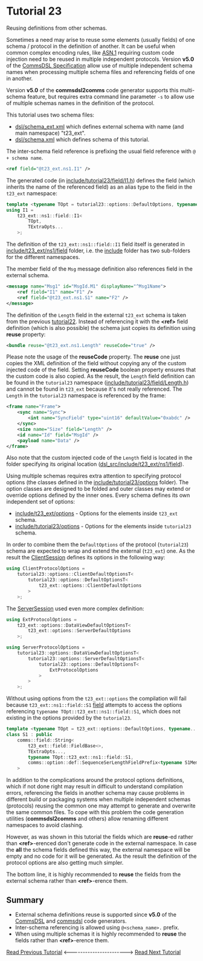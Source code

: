 # Tutorial 23
Reusing definitions from other schemas.

Sometimes a need may arise to reuse some elements (usually fields) of one schema / protocol in the definition of another.
It can be useful when common complex encoding rules, like [ASN.1](https://en.wikipedia.org/wiki/ASN.1) requiring
custom code injection need to be reused in multiple independent protocols. Version **v5.0** of the
[CommsDSL Specification](https://commschamp.github.io/commsdsl_spec) allow use of multiple independent
schema names when processing multiple schema files and referencing fields of one in another.

Version **v5.0** of the **commsdsl2comms** code generator supports this multi-schema feature, but
requires extra command line parameter `-s` to allow
use of multiple schemas names in the definition of the protocol.

This tutorial uses two schema files:

- [dsl/schema_ext.xml](dsl/schema_ext.xml) which defines external schema with name (and main namespace) "t23_ext".
- [dsl/schema.xml](dsl/schema.xml) which defines schema of this tutorial.

The inter-schema field reference is prefixing the usual field reference with `@ + schema name`.
```xml
<ref field="@t23_ext.ns1.I1" />
```
The generated code (in [include/tutorial23/field/I1.h](include/tutorial23/field/I1.h)) defines
the field (which inherits the name of the referenced field) as an alias type to the field in the `t23_ext` namespace:
```cpp
template <typename TOpt = tutorial23::options::DefaultOptions, typename... TExtraOpts>
using I1 =
    t23_ext::ns1::field::I1<
        TOpt,
        TExtraOpts...
    >;
```
The definition of the `t23_ext::ns1::field::I1` field itself is generated in
[include/t23_ext/ns1/field](include/t23_ext/ns1/field) folder, i.e. the [include](include)
folder has two sub-folders for the different namespaces.

The member field of the `Msg` message definition also references field in the external schema.
```xml
<message name="Msg1" id="MsgId.M1" displayName="^Msg1Name">
    <ref field="I1" name="F1" />
    <ref field="@t23_ext.ns1.S1" name="F2" />
</message>
```

The definition of the `Length` field in the external `t23_ext` schema is taken from the
previous [tutorial22](../tutorial22). Instead of referencing it with the **&lt;ref&gt;**
field definition (which is also possible) the schema just copies its definition using **reuse**
property:
```xml
<bundle reuse="@t23_ext.ns1.Length" reuseCode="true" />
```
Please note the usage of the **reuseCode** property. The **reuse** one just copies the XML definition of the
field without copying any of the custom injected code of the field. Setting **reuseCode** boolean property
ensures that the custom code is also copied. As the result, the `Length` field definition can be
found in the `tutorial23` namespace ([include/tutorial23/field/Length.h](include/tutorial23/field/Length.h)) and
cannot be found in `t23_ext` because it's not really referenced. The `Length` in the `tutorial23` namespace
is referenced by the frame:
```xml
<frame name="Frame">
    <sync name="Sync">
        <int name="SyncField" type="uint16" defaultValue="0xabdc" />
    </sync>
    <size name="Size" field="Length" />
    <id name="Id" field="MsgId" />
    <payload name="Data" />
</frame>
```

Also note that the custom injected code of the `Length` field is located in the folder specifying its
original location ([dsl_src/include/t23_ext/ns1/field](dsl_src/include/t23_ext/ns1/field)).

Using multiple schemas requires extra attention to specifying protocol options
(the classes defined in the [include/tutorial23/options](include/tutorial23/options) folder).
The option classes are designed to be folded and outer classes may extend or override options defined
by the inner ones. Every schema defines its own independent set of options:

- [include/t23_ext/options](include/t23_ext/options) - Options for the elements inside `t23_ext` schema.
- [include/tutorial23/options](include/tutorial23/options) - Options for the elements inside `tutorial23` schema.

In order to combine them the `DefaultOptions` of the protocol (`tutorial23`) schema are expected to wrap and extend
the external (`t23_ext`) one. As the result the [ClientSession](src/ClientSession.h) defines its
options in the following way:
```cpp
using ClientProtocolOptions =
    tutorial23::options::ClientDefaultOptionsT<
        tutorial23::options::DefaultOptionsT<
            t23_ext::options::ClientDefaultOptions
        >
    >;
```

The [ServerSession](src/ServerSession.h) used even more complex definition:
```cpp
using ExtProtocolOptions = 
    t23_ext::options::DataViewDefaultOptionsT<
        t23_ext::options::ServerDefaultOptions
    >;

using ServerProtocolOptions = 
    tutorial23::options::DataViewDefaultOptionsT<
        tutorial23::options::ServerDefaultOptionsT<
            tutorial23::options::DefaultOptionsT<
                ExtProtocolOptions
            >   
        >
    >;
```

Without using options from the `t23_ext::options` the compilation will fail because
`t23_ext::ns1::field::S1` [field](include/t23_ext/ns1/field/S1.h) attempts to
access the options referencing `typename TOpt::t23_ext::ns1::field::S1`, which
does not existing in the options provided by the `tutorial23`.

```cpp
template <typename TOpt = t23_ext::options::DefaultOptions, typename... TExtraOpts>
class S1 : public
    comms::field::String<
        t23_ext::field::FieldBase<>,
        TExtraOpts...,
        typename TOpt::t23_ext::ns1::field::S1,
        comms::option::def::SequenceSerLengthFieldPrefix<typename S1Members<TOpt>::LengthPrefix>
    >
```

In addition to the complications around the protocol options definitions, which if not done right may
result in difficult to understand compilation errors, referencing the fields in another schema may
cause problems in different build or packaging systems when multiple independent schemas (protocols) reusing the
common one may attempt to generate and overwrite the same common files.
To cope with this problem the code generation utilities (**commsdsl2comms** and others) allow
renaming different namespaces to avoid clashing.

However, as was shown in this tutorial the fields which are **reuse**-ed rather than
**&lt;ref&gt;**-erenced don't generate code in the external namespace. In case the **all**
the schema fields defined this way, the external namespace will be empty and no code for it
will be generated. As the result the definition of the protocol options are also getting
much simpler.

The bottom line, it is highly recommended to **reuse** the fields from the external schema rather
than **&lt;ref&gt;**-erence them.

## Summary

- External schema definitions reuse is supported since **v5.0** of the [CommsDSL](https://commschamp.github.io/commsdsl_spec)
  and [commsdsl](https://github/commschamp/commsdsl) code generators.
- Inter-schema referencing is allowed using `@<schema_name>.` prefix.
- When using multiple schemas it is highly recommended to **reuse** the fields  rather
than **&lt;ref&gt;**-erence them.


[Read Previous Tutorial](../tutorial22) &lt;-----------------------&gt; [Read Next Tutorial](../tutorial24) 
